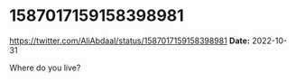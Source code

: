 # 1587017159158398981
https://twitter.com/AliAbdaal/status/1587017159158398981
**Date:** 2022-10-31

Where do you live?
